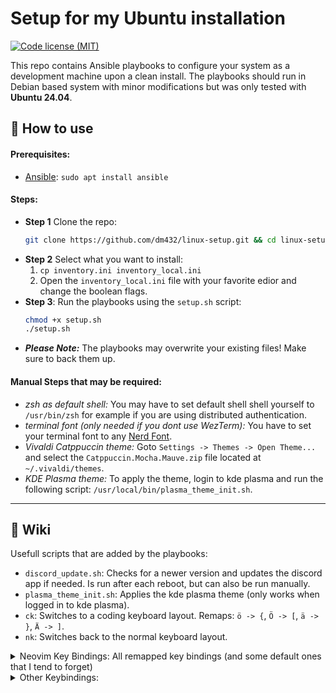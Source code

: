 # Setup for my Ubuntu installation

[![Code license (MIT)](https://img.shields.io/badge/License-MIT-yellow.svg)](https://github.com/dm432/post-install/blob/master/LICENSE)

This repo contains Ansible playbooks to configure your system as a development machine upon a clean install. The
playbooks should run in Debian based system with minor modifications but was only tested with __Ubuntu 24.04__.

## 🔧 How to use

#### Prerequisites:

- [Ansible](https://github.com/ansible/ansible): `sudo apt install ansible`

#### Steps:

- **Step 1** Clone the repo:
  ```bash
  git clone https://github.com/dm432/linux-setup.git && cd linux-setup
  ```
- **Step 2** Select what you want to install:
    1. `cp inventory.ini inventory_local.ini`
    2. Open the `inventory_local.ini` file with your favorite edior and change the boolean flags.
- **Step 3**: Run the playbooks using the `setup.sh` script:
  ```bash
  chmod +x setup.sh
  ./setup.sh
  ```
- **_Please Note:_** The playbooks may overwrite your existing files! Make sure to back them up.

#### Manual Steps that may be required:

- _zsh as default shell:_ You may have to set default shell shell yourself to `/usr/bin/zsh` for example if you are
  using distributed authentication.
- _terminal font (only needed if you dont use WezTerm):_ You have to set your terminal font to
  any [Nerd Font](https://www.nerdfonts.com/).
- _Vivaldi Catppuccin theme:_ Goto `Settings -> Themes -> Open Theme...` and select the `Catppuccin.Mocha.Mauve.zip`
  file located at `~/.vivaldi/themes`.
- _KDE Plasma theme:_ To apply the theme, login to kde plasma and run the following
  script: `/usr/local/bin/plasma_theme_init.sh`.

---

## 📖 Wiki

Usefull scripts that are added by the playbooks:

- `discord_update.sh`: Checks for a newer version and updates the discord app if needed. Is run after each reboot, but
  can also be run manually.
- `plasma_theme_init.sh`: Applies the kde plasma theme (only works when logged in to kde plasma).
- `ck`: Switches to a coding keyboard layout. Remaps: `ö -> {`, `Ö -> [`, `ä -> }`, `Ä -> ]`.
- `nk`: Switches back to the normal keyboard layout.

<details>
  <summary>Neovim Key Bindings: All remapped key bindings (and some default ones that I tend to forget)</summary>


__IntelliJ Note:__ The playbook will create the `.ideavimrc` file in the users home directory to use with
IntelliJ's `IdeaVim` plugin. See below for supported keybindings.

| Action                                          | Key             | IdeaVim                          |
|-------------------------------------------------|-----------------|----------------------------------|
| Exit insert mode                                | `jk`            | ✅                                |
| Vertical split                                  | `Leader + i`    | ✅                                |
| Horizontal split                                | `Leader + u`    | ✅                                |
| Move half page screen *up*                      | `Ctrl + u`      | ✅                                |
| Move half page screen *down*                    | `Ctrl + d`      | ✅                                |
| Copy to system clipboard (`"+` register)*       | `Space + y`     | ✅                                |
| Paste from system clipboard (`"+` register)*    | `Space + p`     | ✅                                |
| *Clear* Search Highlight                        | `Space + c`     | ✅                                |
| *Project View*: Open                            | `Space + pv`    | ✅ (`NerdTree` plugin)            |
| *Project View*: Create file/folder              | `a`             | ❌                                |
| *Project View*: Delete file/folder              | `d`             | ❌                                |
| *Project View*: Cut file/folder                 | `c`             | ❌                                |
| *Project View*: Copy file/folder                | `c`             | ❌                                |
| *Project View*: Paste file/folder               | `p`             | ❌                                |
| *Project View*: Copy absolute file path         | `g + y`         | ❌                                |
| Find file in project (*Project Find*)           | `Space + pf`    | ✅                                |
| Find file in git repository                     | `Ctrl + p`      | ❌                                |
| Search for word under cursor in project files   | `Space + pws`   | ❌                                |
| Search for Word under cursor in project files   | `Space + pWs`   | ❌                                |
| Search text in project files (*Project Search*) | `Space + ps`    | ✅                                |
| Search for neovim help tags (*Vim Help*)        | `Space + vh`    | ❌                                |
| Autocomplete: Open                              | `Ctrl + Space`  | ✅                                |
| Autocomplete: Previous                          | `Ctrl + p`      | ❌                                |
| Autocomplete: Next                              | `Ctrl + n`      | ❌                                |
| Autocomplete: Confirm                           | `Ctrl + y`      | ❌                                |
| Undo Tree: Toggle menu                          | `Space + r`     | ❌                                |
| *Harpoon*: Toggle quick menu                    | `Space + h`     | ❌                                |
| Harpoon: Add file                               | `Space + a`     | ❌                                |
| Harpoon: Jump to file 1                         | `Ctrl + 1`      | ❌                                |
| Harpoon: Jump to file 2                         | `Ctrl + 2`      | ❌                                |
| Harpoon: Jump to file 3                         | `Ctrl + 3`      | ❌                                |
| Harpoon: Jump to file 4                         | `Ctrl + 4`      | ❌                                |
| Fugitive: *Git* status                          | `Space + g`     | ⚠️ (version control tool window) | 
| lsp: *Goto Definition*                          | `gd`            | ✅                                |
| lsp: Open hover window                          | `K`             | ✅                                |
| lsp: *Rename*                                   | `Space + lrn`   | ✅                                |
| lsp: *Code action*                              | `Space + lca`   | ⚠️ (Intention actions window)    |
| lsp: *Open references*                          | `Space + lor`   | ✅                                |
| lsp: *Open floating* window (warnings/errors)   | `Space + lof`   | ✅                                |
| List *buffers*                                  | `Space + b`     | ❌                                |
| *Next* buffer                                   | `Ctrl + n`      | ✅                                |
| Previous buffer                                 | `Ctrl + m`      | ✅                                |
| Jump to buffer                                  | `Meta + number` | ✅                                |
| Conform: Trigger formatting                     | `Space + l`     | ✅                                |
| Open Mason menu                                 | `:Mason`        | ❌                                |
| LaTex: Start *compiler*                         | `Space + ltc`   | ❌                                |
| LaTex: Open PDF *view*                          | `Space + ltv`   | ❌                                |

*: Make sure have a working clipboard provider. See `:help clipboard` and `:checkhealth clipboard`.  

</details>

<details>
  <summary>Other Keybindings:</summary>

| Action                                | Key              |
|---------------------------------------|------------------|
| WezTerm: Toogle fullscreen            | `Ctrl + f`       |
| WezTerm: Open Emoji picker            | `Ctrl +  U`      |
| Tmux: Leader key                      | `Ctrl + Space`   |
| Tmux: Vertical split                  | `Leader + i`     |
| Tmux: Horizontal split                | `Leader + u`     |
| Tmux/Neovim: Navigate between windows | `Ctrl + h/j/k/l` |
| Tmux: Create window                   | `Leader + c`     |
| Tmux: *Next* window                   | `Leader + n`     |
| Tmux: Previous window                 | `Leader + m`     |
| fzf: Paste file/folder to cmd line    | `Ctrl + t`       |
| fzf: Paste from history to cmd line   | `Ctrl + r`       |
| fzf: Cd into selected directory       | `Alt + c`        |

</details>
 
